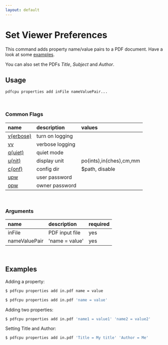 ```yaml
---
layout: default
---
```


# Set Viewer Preferences

This command adds property name/value pairs to a PDF document. Have a look at some [examples](#examples).

You can also set the PDFs *Title*, *Subject* and *Author*. 

## Usage

```
pdfcpu properties add inFile nameValuePair...
```

<br>

### Common Flags

| name                                            | description     | values
|:------------------------------------------------|:----------------|:-------
| [v(erbose)](../getting_started/common_flags.md) | turn on logging |
| [vv](../getting_started/common_flags.md)        | verbose logging |
| [q(uiet)](../getting_started/common_flags.md)   | quiet mode      |
| [u(nit)](../getting_started/common_flags.md)    | display unit    | po(ints),in(ches),cm,mm
| [c(onf)](../getting_started/common_flags.md)       | config dir      | $path, disable
| [upw](../getting_started/common_flags.md)          | user password   |
| [opw](../getting_started/common_flags.md)          | owner password  |

<br>

### Arguments

| name         | description         | required
|:-------------|:--------------------|:--------
| inFile       | PDF input file      | yes
| nameValuePair | 'name = value' | yes

<br>

## Examples

Adding a property:

```sh
$ pdfcpu properties add in.pdf name = value
```

```sh
$ pdfcpu properties add in.pdf 'name = value'
```

Adding two properties:
```sh
$ pdfcpu properties add in.pdf 'name1 = value1' 'name2 = value2'
```

Setting Title and Author:
```sh
$ pdfcpu properties add in.pdf 'Title = My title' 'Author = Me'
```
